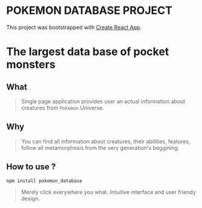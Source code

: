 # POKEMON DATABASE PROJECT

This project was bootstrapped with [Create React App](https://github.com/facebook/create-react-app).

# The largest data base of pocket monsters

## What
> Single page application provides user an actual information about creatures from `Pokemon` Universe.

## Why
> You can find all information about creatures, their abilities, features, follow all metamorphosis from the very generation's beggining.

## How to use ?
`npm install pokemon_database`
> Merely click everywhere you what. Intuitive interface and user friendy design.

